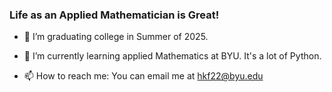### Life as an Applied Mathematician is Great!

<!--
**redheadboi/redheadboi** is a ✨ _special_ ✨ repository because its `README.md` (this file) appears on your GitHub profile.

-->

- 🔭 I’m graduating college in Summer of 2025.

- 🌱 I’m currently learning applied Mathematics at BYU. It's a lot of Python.

- 📫 How to reach me: You can email me at hkf22@byu.edu
